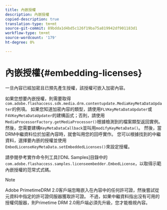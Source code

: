 ```yaml
---
title: 內嵌授權
description: 內嵌授權
copied-description: true
translation-type: tm+mt
source-git-commit: 89bdda1d4bd5c126f19ba75a819942df901183d1
workflow-type: tm+mt
source-wordcount: '179'
ht-degree: 0%

---
```



# 內嵌授權{#embedding-licenses}

一旦內容已經加密且已預先產生授權，該授權可嵌入加密內容。

如果您想要內嵌授權，則需要取得`com.adobe.flashaccess.sdk.media.drm.contentupdate.MediaKeyMetaDataUpdater`的例項。 如果您知道加密內容的類型，請使用`FLVKeyMetaDataUpdater`或`F4VKeyMetaDataUpdater`的建構函式；否則，請使用`MediaProcessorFactory.getMediaProcessor()`根據檢測到的檔案類型返回實例。 然後，您需要建構`KeyMetaDataCallback`並叫用`modifyKeyMetaData()`。 然後，當DRM中繼資料位於加密內容時，就會叫用您的回呼實作。 您可以根據找到的中繼資料，選擇要內嵌的授權並使用`EmbedLicenseKeyMetaData.setEmbeddedLicenses()`來設定授權。

請參閱參考實作命令列工具[!DNL Samples]目錄中的`com.adobe.flashaccess.samples.licenseembedder.EmbedLicense`，以取得示範內嵌授權的范常式式碼。

>[!NOTE]
>
>Adobe PrimetimeDRM 2.0客戶端忽略嵌入在內容中的任何許可證，然後嘗試從元資料中指定的許可證伺服器獲取許可證。 不過，如果中繼資料指出沒有可用的授權伺服器，則Primetime DRM 2.0用戶端必須先升級，您才能檢視內容。

